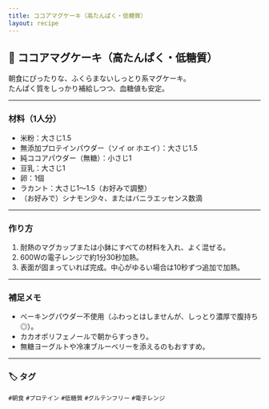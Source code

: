 ```yaml
---
title: ココアマグケーキ（高たんぱく・低糖質）
layout: recipe
---
```


## 🍫 ココアマグケーキ（高たんぱく・低糖質）

朝食にぴったりな、ふくらまないしっとり系マグケーキ。  
たんぱく質をしっかり補給しつつ、血糖値も安定。

---

### 材料（1人分）

- 米粉：大さじ1.5  
- 無添加プロテインパウダー（ソイ or ホエイ）：大さじ1.5  
- 純ココアパウダー（無糖）：小さじ1  
- 豆乳：大さじ1  
- 卵：1個  
- ラカント：大さじ1〜1.5（お好みで調整）  
- （お好みで）シナモン少々、またはバニラエッセンス数滴

---

### 作り方

1. 耐熱のマグカップまたは小鉢にすべての材料を入れ、よく混ぜる。  
2. 600Wの電子レンジで約1分30秒加熱。  
3. 表面が固まっていれば完成。中心がゆるい場合は10秒ずつ追加で加熱。

---

### 補足メモ

- ベーキングパウダー不使用（ふわっとはしませんが、しっとり濃厚で腹持ち◎）。  
- カカオポリフェノールで朝からすっきり。  
- 無糖ヨーグルトや冷凍ブルーベリーを添えるのもおすすめ。

---

### 🏷 タグ  
`#朝食` `#プロテイン` `#低糖質` `#グルテンフリー` `#電子レンジ`
